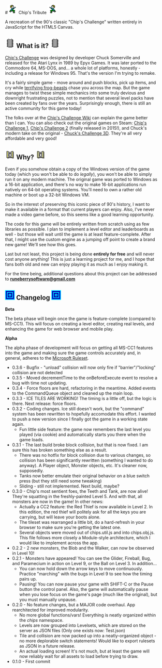 #![CHIP_EAST](https://raw.githubusercontent.com/dolphinspired/CHIPS/master/img/chip_east.png) Chip's Tribute ![CHIPS_WEST](https://raw.githubusercontent.com/dolphinspired/CHIPS/master/img/chip_west.png)

A recreation of the 90's classic "Chip's Challenge" written entirely in JavaScript for the HTML5 Canvas.

## ![ITEM_CHIP](https://raw.githubusercontent.com/dolphinspired/CHIPS/master/img/item_chip.png) What is it? ![ITEM_CHIP](https://raw.githubusercontent.com/dolphinspired/CHIPS/master/img/item_chip.png)

[Chip's Challenge](https://en.wikipedia.org/wiki/Chip%27s_Challenge) was designed by developer Chuck Somerville and released for the Atari Lynx in 1989 by Epyx Games. It was later ported to the Commodore 64, MS-DOS, and... a whole lot of platforms, honestly - including a release for Windows 95. That's the version I'm trying to remake.

It's a fairly simple game - move around and push blocks, pick up items, and cry while [terrifying frog-beasts](http://chipschallenge.wikia.com/wiki/Teeth) chase you across the map. But the game manages to twist these simple mechanics into some truly devious and downright frustrating puzzles, not to mention that several level packs have been created by fans over the years. Surprisingly enough, there is still an active community for this game today!

The folks over at the [Chip's Challenge Wiki](http://chipschallenge.wikia.com/wiki/Chip%27s_Challenge_Wiki) can explain the game better than I can. You can also check out the original games on Steam: [Chip's Challenge 1](http://store.steampowered.com/app/346850/), [Chip's Challenge 2](http://store.steampowered.com/app/348300/) (finally released in 2015!), and Chuck's modern take on the original - [Chuck's Challenge 3D](http://store.steampowered.com/app/262590/). They're all very affordable and very good!

## ![SOCKET](https://raw.githubusercontent.com/dolphinspired/CHIPS/master/img/socket.png) Why? ![SOCKET](https://raw.githubusercontent.com/dolphinspired/CHIPS/master/img/socket.png)

Even if you somehow obtain a copy of the Windows version of the game today (which you won't be able to do *legally*), you won't be able to simply run it on any modern machine. The original game was ported to Windows as a 16-bit application, and there's no way to make 16-bit applications run natively on 64-bit operating systems. You'll need to own a rather old machine or boot up a 32-bit Windows VM.

So in the interest of preserving this iconic piece of 90's history, I want to make it available in a format that current players can enjoy. Also, I've never made a video game before, so this seems like a good learning opportunity.

The code for this game will be entirely written from scratch using as few libraries as possible. I plan to implement a level editor and leaderboards as well - but those will wait until the game is at least feature-complete. After that, I might use the custom engine as a jumping off point to create a brand new game! We'll see how this goes.

Last but not least, this project is being done **entirely for free** and will never cost anyone anything! This is just a learning project for me, and I hope that fans both old and new can enjoy playing it as much as I enjoy making it.

For the time being, additional questions about this project can be addressed to **runeberrysoftware@gmail.com**

## ![EXIT](https://raw.githubusercontent.com/dolphinspired/CHIPS/master/img/exit.png) Changelog ![EXIT](https://raw.githubusercontent.com/dolphinspired/CHIPS/master/img/exit.png)

**Beta**

The beta phase will begin once the game is feature-complete (compared to MS-CC1). This will focus on creating a level editor, creating real levels, and enhancing the game for web browser and mobile play.

**Alpha**

The alpha phase of development will focus on getting all MS-CC1 features into the game and making sure the game controls accurately and, in general, adheres to the [Microsoft Ruleset](http://chipschallenge.wikia.com/wiki/Ruleset#Microsoft_ruleset).

* 0.3.6 - Bugfix - "unload" collision will now only fire if "barrier"/"locking" collision are not detected
* 0.3.5 - Moved decrementTime to the onBeforeExecute event to resolve a bug with time not updating.
* 0.3.4 - Force floors are hard, refactoring in the meantime. Added events to the CommandQueue object and cleaned up the main loop.
* 0.3.3 - ICE TILES ARE WORKING! The timing is a little off, but the logic is there. Next release: force floors.
* 0.3.2 - Coding changes. Ice still doesn't work, but the "command" system has been rewritten to hopefully accomodate this effort. I wanted to push a new version since I finally got the game in a working state again.
  * Fun little side feature: the game now remembers the last level you played (via cookie) and automatically starts you there when the game loads.
* 0.3.1 - The last build broke block collision, but that is now fixed. I am sure this has broken something else as a result.
  * There was no hotfix for block collision due to various changes, so collision has been significantly rewritten (something I wanted to do anyway). A Player object, Monster objects, etc. It's cleaner now, supposedly.
  * Tanks now better emulate their original behavior on a blue switch press (but they still need some tweaking)
  * Sliding - still not implemented. Next build, maybe?
* 0.3.0 - Chip's most sentient foes, the Teeth and Tank, are now alive! They're squatting in the freshly-painted Level 5. And with that, all monsters are now in the game! In other news: 
  * Actually a CC2 feature: the Red Thief is now available in Level 2. In this edition, the red thief will politely ask for all the keys you are carrying, but will leave your boots alone.
  * The tileset was rearranged a little bit, do a hard-refresh in your browser to make sure you're getting the latest one.
  * Several objects were moved out of chips.util.js and into chips.obj.js. This file follows more closely a Module-style architecture, which I would like to implement across the app.
* 0.2.2 - 2 new monsters, the Blob and the Walker, can now be observed in Level 10!
* 0.2.1 - Monsters have appeared! You can see the Glider, Fireball, Bug, and Paramecium in action on Level 9, or the Ball on Level 3. In addition...
  * You can now hold down the arrow keys to move continuously. Practice "marching" with the bugs in Level 9 to see how the timing pairs up.
  * Pausing! You can now pause your game with SHIFT-C or the Pause button the control panel. Also, the game will automatically pause when you lose focus on the game's page (much like the original), but you must manually unpause.
* 0.2.0 - No feature changes, but a MAJOR code overhaul. App rearchitected for improved modularity.
  * No more global functions/vars! Everything is neatly organized within the *chips* namespace.
  * Levels are now grouped into Levelsets, which are stored on the server as JSON files (Only one exists now: Test.json)
  * Tile and collision are now packed up into a neatly-organized object - no more deplorable switch statements! Would like to export rulesets as JSON in a future release.
  * An actual loading screen! It's not much, but at least the game will now reliably wait for all assets to load before trying to draw.
* 0.1.0 - First commit